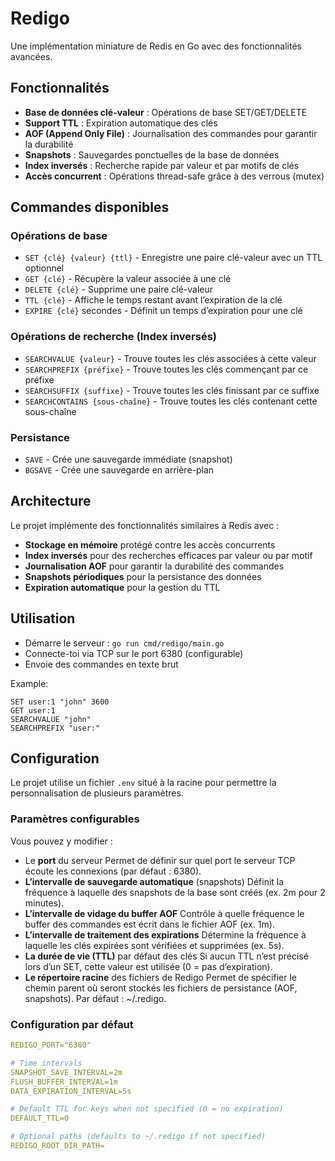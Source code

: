 # Redigo

Une implémentation miniature de Redis en Go avec des fonctionnalités avancées.

## Fonctionnalités

- **Base de données clé-valeur** : Opérations de base SET/GET/DELETE
- **Support TTL** : Expiration automatique des clés
- **AOF (Append Only File)** : Journalisation des commandes pour garantir la durabilité
- **Snapshots** : Sauvegardes ponctuelles de la base de données
- **Index inversés** : Recherche rapide par valeur et par motifs de clés
- **Accès concurrent** : Opérations thread-safe grâce à des verrous (mutex)

## Commandes disponibles

### Opérations de base

- `SET {clé} {valeur} {ttl}` - Enregistre une paire clé-valeur avec un TTL optionnel
- `GET {clé}` - Récupère la valeur associée à une clé
- `DELETE {clé}` - Supprime une paire clé-valeur
- `TTL {clé}` - Affiche le temps restant avant l’expiration de la clé
- `EXPIRE {clé}` secondes - Définit un temps d’expiration pour une clé

### Opérations de recherche (Index inversés)

- `SEARCHVALUE {valeur}` - Trouve toutes les clés associées à cette valeur
- `SEARCHPREFIX {préfixe}` - Trouve toutes les clés commençant par ce préfixe
- `SEARCHSUFFIX {suffixe}` - Trouve toutes les clés finissant par ce suffixe
- `SEARCHCONTAINS {sous-chaîne}` - Trouve toutes les clés contenant cette sous-chaîne

### Persistance

- `SAVE` - Crée une sauvegarde immédiate (snapshot)
- `BGSAVE` - Crée une sauvegarde en arrière-plan

## Architecture

Le projet implémente des fonctionnalités similaires à Redis avec :

- **Stockage en mémoire** protégé contre les accès concurrents
- **Index inversés** pour des recherches efficaces par valeur ou par motif
- **Journalisation AOF** pour garantir la durabilité des commandes
- **Snapshots périodiques** pour la persistance des données
- **Expiration automatique** pour la gestion du TTL

## Utilisation

- Démarre le serveur : `go run cmd/redigo/main.go`
- Connecte-toi via TCP sur le port 6380 (configurable)
- Envoie des commandes en texte brut

Example:

```text
SET user:1 "john" 3600
GET user:1
SEARCHVALUE "john"
SEARCHPREFIX "user:"
```

## Configuration

Le projet utilise un fichier `.env` situé à la racine pour permettre la personnalisation de plusieurs paramètres.

### Paramètres configurables

Vous pouvez y modifier :

- Le **port** du serveur
Permet de définir sur quel port le serveur TCP écoute les connexions (par défaut : 6380).
- **L’intervalle de sauvegarde automatique** (snapshots)
Définit la fréquence à laquelle des snapshots de la base sont créés (ex. 2m pour 2 minutes).
- **L’intervalle de vidage du buffer AOF**
Contrôle à quelle fréquence le buffer des commandes est écrit dans le fichier AOF (ex. 1m).
- **L’intervalle de traitement des expirations**
Détermine la fréquence à laquelle les clés expirées sont vérifiées et supprimées (ex. 5s).
- **La durée de vie (TTL)** par défaut des clés
Si aucun TTL n’est précisé lors d’un SET, cette valeur est utilisée (0 = pas d’expiration).
- **Le répertoire racine** des fichiers de Redigo
Permet de spécifier le chemin parent où seront stockés les fichiers de persistance (AOF, snapshots). Par défaut : ~/.redigo.

### Configuration par défaut

```yaml
REDIGO_PORT="6380"

# Time intervals
SNAPSHOT_SAVE_INTERVAL=2m
FLUSH_BUFFER_INTERVAL=1m
DATA_EXPIRATION_INTERVAL=5s

# Default TTL for keys when not specified (0 = no expiration)
DEFAULT_TTL=0

# Optional paths (defaults to ~/.redigo if not specified)
REDIGO_ROOT_DIR_PATH=
```
